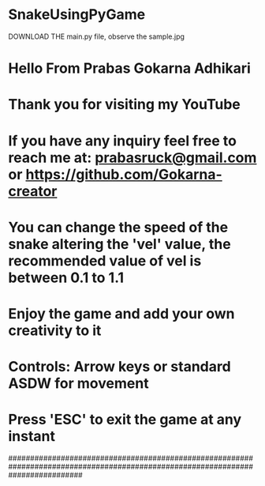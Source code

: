 # SnakeUsingPyGame

DOWNLOAD THE main.py file, observe the sample.jpg

# Hello From Prabas Gokarna Adhikari
# Thank you for visiting my YouTube
# If you have any inquiry feel free to reach me at: prabasruck@gmail.com or https://github.com/Gokarna-creator
# You can change the speed of the snake altering the 'vel' value, the recommended value of vel is between 0.1 to 1.1
# Enjoy the game and add your own creativity to it



# Controls: Arrow keys or standard ASDW for movement 
#           Press 'ESC' to exit the game at any instant

#################################################################################################################################

